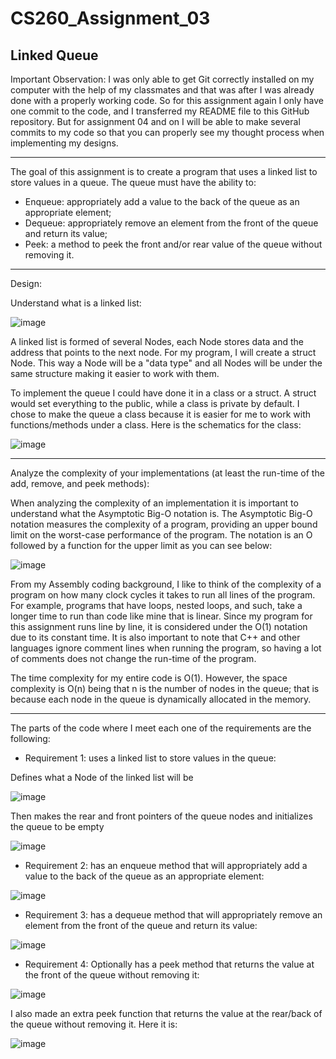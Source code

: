# CS260_Assignment_03
Linked Queue
--------------------------------------------------------------------------------------------------------------------------------------------------------------------


Important Observation: I was only able to get Git correctly installed on my computer with the help of my classmates and that was after I was already done with a properly working code. So for this assignment again I only have one commit to the code, and I transferred my README file to this GitHub repository. But for assignment 04 and on I will be able to make several commits to my code so that you can properly see my thought process when implementing my designs. 

--------------------------------------------------------------------------------------------------------------------------------------------------------------------

The goal of this assignment is to create a program that uses a linked list to store values in a queue. The queue must have the ability to:
- Enqueue: appropriately add a value to the back of the queue as an appropriate element;
- Dequeue: appropriately remove an element from the front of the queue and return its value;
- Peek: a method to peek the front and/or rear value of the queue without removing it. 

--------------------------------------------------------------------------------------------------------------------------------------------------------------------

Design:

Understand what is a linked list:

![image](https://github.com/dudareolon/CS260_Assignment_03/assets/102680672/8e478dee-5f6a-469e-9c47-46803c818872)

A linked list is formed of several Nodes, each Node stores data and the address that points to the next node. 
For my program, I will create a struct Node. This way a Node will be a "data type" and all Nodes will be under the same structure making it easier to work with them.

To implement the queue I could have done it in a class or a struct. A struct would set everything to the public, while a class is private by default. I chose to make the queue a class because it is easier for me to work with functions/methods under a class. Here is the schematics for the class:

![image](https://github.com/dudareolon/CS260_Assignment_03/assets/102680672/bcb2deda-88b8-4155-a544-b9ea553922d5)



--------------------------------------------------------------------------------------------------------------------------------------------------------------------

Analyze the complexity of your implementations (at least the run-time of the add, remove, and peek methods):

  When analyzing the complexity of an implementation it is important to understand what the Asymptotic Big-O notation is. The Asymptotic Big-O notation measures the complexity of a program, providing an upper bound limit on the worst-case performance of the program. The notation is an O followed by a function for the upper limit as you can see below:

  ![image](https://github.com/dudareolon/CS260_Assignment_03/assets/102680672/80ea6f20-c1c8-4204-ac58-5d00b1b5da02)

  From my Assembly coding background, I like to think of the complexity of a program on how many clock cycles it takes to run all lines of the program. For example, programs that have loops, nested loops, and such, take a longer time to run than code like mine that is linear. Since my program for this assignment runs line by line, it is considered under the O(1) notation due to its constant time. It is also important to note that C++ and other languages ignore comment lines when running the program, so having a lot of comments does not change the run-time of the program.

  The time complexity for my entire code is O(1). However, the space complexity is O(n) being that n is the number of nodes in the queue; that is because each node in the queue is dynamically allocated in the memory.


--------------------------------------------------------------------------------------------------------------------------------------------------------------------


The parts of the code where I meet each one of the requirements are the following:

- Requirement 1: uses a linked list to store values in the queue:

Defines what a Node of the linked list will be

  ![image](https://github.com/dudareolon/CS260_Assignment_03/assets/102680672/3b9ca200-d2d9-4cd6-97ba-b85a14a1fd04)

Then makes the rear and front pointers of the queue nodes and initializes the queue to be empty

  ![image](https://github.com/dudareolon/CS260_Assignment_03/assets/102680672/c80e24b7-dd16-4a9d-a041-1e598c7dfd8e)




- Requirement 2: has an enqueue method that will appropriately add a value to the back of the queue as an appropriate element:

![image](https://github.com/dudareolon/CS260_Assignment_03/assets/102680672/d52dba79-78f3-4865-a4bc-d2c80a418976)

  

- Requirement 3: has a dequeue method that will appropriately remove an element from the front of the queue and return its value:

![image](https://github.com/dudareolon/CS260_Assignment_03/assets/102680672/badf5ab9-dd11-4c0f-a26a-40b26e9f334f)

  

- Requirement 4: Optionally has a peek method that returns the value at the front of the queue without removing it:

![image](https://github.com/dudareolon/CS260_Assignment_03/assets/102680672/0f126002-4ce9-41da-9d23-f4f1ac81236f)

I also made an extra peek function that returns the value at the rear/back of the queue without removing it. Here it is:

![image](https://github.com/dudareolon/CS260_Assignment_03/assets/102680672/abfb6f39-1a41-45cf-88ad-10b138a0cc1c)
